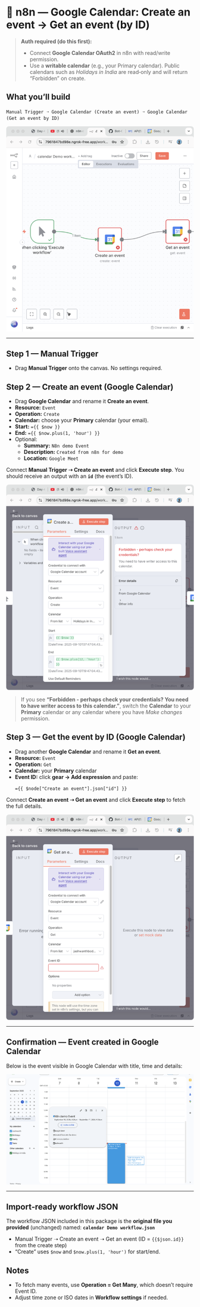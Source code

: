 # 📅 n8n — Google Calendar: Create an event → Get an event (by ID)

> **Auth required (do this first):**
> - Connect **Google Calendar OAuth2** in n8n with read/write permission.
> - Use a **writable calendar** (e.g., your Primary calendar). Public calendars such as *Holidays in India* are read‑only and will return “Forbidden” on create.

## What you’ll build
`Manual Trigger ➝ Google Calendar (Create an event) ➝ Google Calendar (Get an event by ID)`

![Canvas overview](images/canvas-overview.png)

---

## Step 1 — Manual Trigger
- Drag **Manual Trigger** onto the canvas. No settings required.

## Step 2 — Create an event (Google Calendar)
- Drag **Google Calendar** and rename it **Create an event**.
- **Resource:** `Event`
- **Operation:** `Create`
- **Calendar:** choose your **Primary** calendar (your email).
- **Start:** `={{ $now }}`
- **End:** `={{ $now.plus(1, 'hour') }}`
- Optional:
  - **Summary:** `N8n demo Event`
  - **Description:** `Created from n8n for demo`
  - **Location:** `Google Meet`

Connect **Manual Trigger ➝ Create an event** and click **Execute step**.
You should receive an output with an **`id`** (the event’s ID).

![Create node settings](images/create-event-node.png)

> If you see **“Forbidden - perhaps check your credentials? You need to have writer access to this calendar.”**, switch the **Calendar** to your **Primary** calendar or any calendar where you have *Make changes* permission.

## Step 3 — Get the event by ID (Google Calendar)
- Drag another **Google Calendar** and rename it **Get an event**.
- **Resource:** `Event`
- **Operation:** `Get`
- **Calendar:** your **Primary** calendar
- **Event ID:** click **gear → Add expression** and paste:
  ```
  ={{ $node["Create an event"].json["id"] }}
  ```

Connect **Create an event ➝ Get an event** and click **Execute step** to fetch the full details.

![Get node settings](images/get-event-node.png)

---

## Confirmation — Event created in Google Calendar
Below is the event visible in Google Calendar with title, time and details:

![Created event confirmation](images/created-event-confirmation.png)

---

## Import‑ready workflow JSON
The workflow JSON included in this package is the **original file you provided** (unchanged) named:
**`calendar Demo workflow.json`**

- Manual Trigger ➝ Create an event ➝ Get an event (ID = `{{$json.id}}` from the create step)
- “Create” uses `$now` and `$now.plus(1, 'hour')` for start/end.

## Notes
- To fetch many events, use **Operation = Get Many**, which doesn’t require Event ID.
- Adjust time zone or ISO dates in **Workflow settings** if needed.
